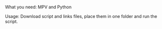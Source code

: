 What you need:
MPV and Python

Usage:
Download script and links files, place them in one folder and run the script.
